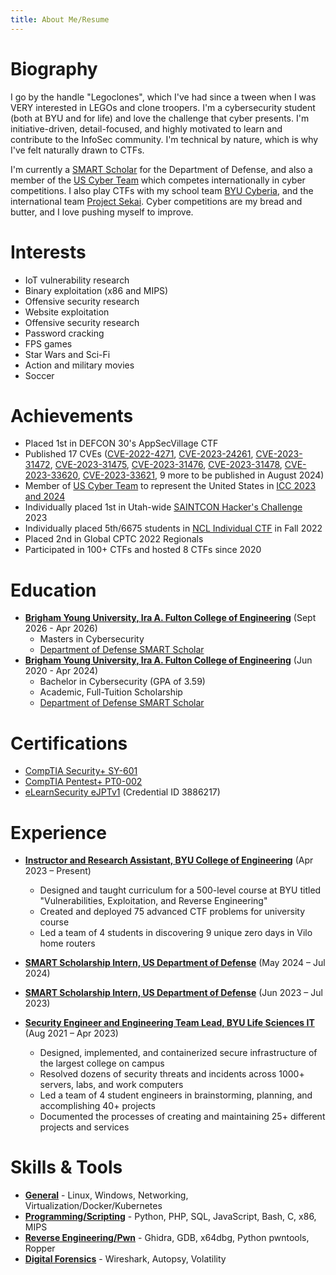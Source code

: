 ```yaml
---
title: About Me/Resume
---
```


# Biography
I go by the handle "Legoclones", which I've had since a tween when I was VERY interested in LEGOs and clone troopers. I'm a cybersecurity student (both at BYU and for life) and love the challenge that cyber presents. I'm initiative-driven, detail-focused, and highly motivated to learn and contribute to the InfoSec community. I'm technical by nature, which is why I've felt naturally drawn to CTFs. 

I'm currently a [SMART Scholar](https://www.smartscholarship.org/smart) for the Department of Defense, and also a member of the [US Cyber Team](https://www.uscybergames.com/) which competes internationally in cyber competitions. I also play CTFs with my school team [BYU Cyberia](https://ctftime.org/team/155711), and the international team [Project Sekai](https://ctftime.org/team/169557). Cyber competitions are my bread and butter, and I love pushing myself to improve.

# Interests
* IoT vulnerability research
* Binary exploitation (x86 and MIPS)
* Offensive security research
* Website exploitation
* Offensive security research
* Password cracking
* FPS games
* Star Wars and Sci-Fi
* Action and military movies
* Soccer

# Achievements
* Placed 1st in DEFCON 30's AppSecVillage CTF
* Published 17 CVEs ([CVE-2022-4271](https://huntr.dev/bounties/a11c922f-255a-412a-aa87-7f3bd7121599/), [CVE-2023-24261](/2023/glinet-CVE-2023-24261/), [CVE-2023-31472](/2023/glinet-CVE-2023-31472/), [CVE-2023-31475](/2023/glinet-CVE-2023-31475/), [CVE-2023-31476](/2023/glinet-CVE-2023-31476/), [CVE-2023-31478](/2023/glinet-CVE-2023-31478/), [CVE-2023-33620](/2023/glinet-CVE-2023-33620/), [CVE-2023-33621](/2023/glinet-CVE-2023-33621/), 9 more to be published in August 2024)
* Member of [US Cyber Team](https://www.uscybergames.com/) to represent the United States in [ICC 2023 and 2024](https://www.ic3.games/)
* Individually placed 1st in Utah-wide [SAINTCON Hacker's Challenge](https://saintcon.org/hackerschallenge/) 2023
* Individually placed 5th/6675 students in [NCL Individual CTF](https://nationalcyberleague.org/competition) in Fall 2022
* Placed 2nd in Global CPTC 2022 Regionals
* Participated in 100+ CTFs and hosted 8 CTFs since 2020


# Education
* <u>**Brigham Young University, Ira A. Fulton College of Engineering**</u> (Sept 2026 - Apr 2026)
    * Masters in Cybersecurity
    * [Department of Defense SMART Scholar](https://www.smartscholarship.org/smart)
* <u>**Brigham Young University, Ira A. Fulton College of Engineering**</u> (Jun 2020 - Apr 2024)
    * Bachelor in Cybersecurity (GPA of 3.59)
    * Academic, Full-Tuition Scholarship
    * [Department of Defense SMART Scholar](https://www.smartscholarship.org/smart)

# Certifications
* [CompTIA Security+ SY-601](https://www.credly.com/badges/40ec4e81-2110-4d5c-a4e3-692b92127675)
* [CompTIA Pentest+ PT0-002](https://www.credly.com/badges/5cbadd0a-0a9c-4468-9a0e-6d1400e9b867)
* [eLearnSecurity eJPTv1](https://elearnsecurity.com/verify-certificate/) (Credential ID 3886217)

# Experience
* <u>**Instructor and Research Assistant, BYU College of Engineering**</u> (Apr 2023 – Present)
    * Designed and taught curriculum for a 500-level course at BYU titled "Vulnerabilities, Exploitation, and Reverse Engineering"
    * Created and deployed 75 advanced CTF problems for university course
    * Led a team of 4 students in discovering 9 unique zero days in Vilo home routers

* <u>**SMART Scholarship Intern, US Department of Defense**</u> (May 2024 – Jul 2024)

* <u>**SMART Scholarship Intern, US Department of Defense**</u> (Jun 2023 – Jul 2023)

* <u>**Security Engineer and Engineering Team Lead, BYU Life Sciences IT**</u> (Aug 2021 – Apr 2023)
    * Designed, implemented, and containerized secure infrastructure of the largest college on campus
    * Resolved dozens of security threats and incidents across 1000+ servers, labs, and work computers
    * Led a team of 4 student engineers in brainstorming, planning, and accomplishing 40+ projects
    * Documented the processes of creating and maintaining 25+ different projects and services

# Skills & Tools
* <u>**General**</u> - Linux, Windows, Networking, Virtualization/Docker/Kubernetes
* <u>**Programming/Scripting**</u> - Python, PHP, SQL, JavaScript, Bash, C, x86, MIPS
* <u>**Reverse Engineering/Pwn**</u> - Ghidra, GDB, x64dbg, Python pwntools, Ropper
* <u>**Digital Forensics**</u> - Wireshark, Autopsy, Volatility